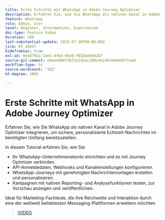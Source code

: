 ```yaml
---
title: Erste Schritte mit WhatsApp in Adobe Journey Optimizer
description: Erfahren Sie, wie Sie WhatsApp als nativen Kanal in Adobe Journey Optimizer integrieren, um sichere, personalisierte Echtzeit-Nachrichten im benötigten Umfang bereitzustellen.
feature: Whatsapp
role: Admin, User
level: Beginner, Intermediate, Experienced
doc-type: Feature Video
duration: 598
last-substantial-update: 2025-07-30T00:00:00Z
jira: KT-18657
hidefromtoc: true
exl-id: 0edd792a-14e5-4fb4-94e0-f032be89d267
source-git-commit: e0aee000736f2e1d2ac290c4e24b2e0de95753a0
workflow-type: ht
source-wordcount: '122'
ht-degree: 100%

---
```


# Erste Schritte mit WhatsApp in Adobe Journey Optimizer

Erfahren Sie, wie Sie WhatsApp als nativen Kanal in Adobe Journey Optimizer integrieren, um sichere, personalisierte Echtzeit-Nachrichten im benötigten Umfang bereitzustellen.

In diesem Tutorial erfahren Sie, wie Sie:

* Ihr WhatsApp-Unternehmenskonto einrichten und es mit Journey Optimizer verbinden.
* API-Anmeldedaten, Webhooks und Kanaleinstellungen konfigurieren.
* WhatsApp-Journeys mit genehmigten Nachrichtenvorlagen erstellen und personalisieren.
* Kampagnen mit nativen Reporting- und Analysefunktionen testen, zur Vorschau anzeigen und veröffentlichen.

Ideal für Marketing-Fachleute, die ihre Reichweite und Interaktion durch eine der weltweit beliebtesten Messaging-Plattformen erweitern möchten.

>[!VIDEO](https://video.tv.adobe.com/v/3470244/?learn=on&enablevpops)
